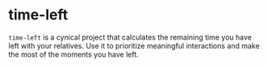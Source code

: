 # time-left

`time-left` is a cynical project that calculates the remaining time you have left with your relatives. Use it to prioritize meaningful interactions and make the most of the moments you have left.
